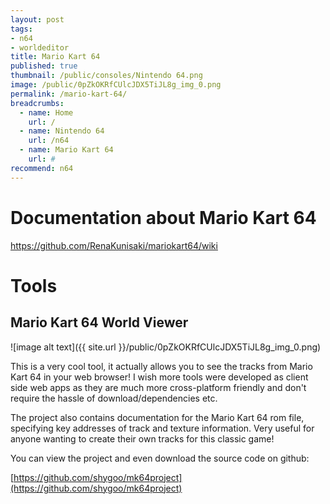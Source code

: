 ```yaml
---
layout: post
tags: 
- n64
- worldeditor
title: Mario Kart 64
published: true
thumbnail: /public/consoles/Nintendo 64.png
image: /public/0pZkOKRfCUlcJDX5TiJL8g_img_0.png
permalink: /mario-kart-64/
breadcrumbs:
  - name: Home
    url: /
  - name: Nintendo 64
    url: /n64
  - name: Mario Kart 64
    url: #
recommend: n64
---
```


# Documentation about Mario Kart 64
https://github.com/RenaKunisaki/mariokart64/wiki

# Tools

## Mario Kart 64 World Viewer

![image alt text]({{ site.url }}/public/0pZkOKRfCUlcJDX5TiJL8g_img_0.png)

This is a very cool tool, it actually allows you to see the tracks from Mario Kart 64 in your web browser! I wish more tools were developed as client side web apps as they are much more cross-platform friendly and don't require the hassle of download/dependencies etc.

The project also contains documentation for the Mario Kart 64 rom file, specifying key addresses of track and texture information. Very useful for anyone wanting to create their own tracks for this classic game!

You can view the project and even download the source code on github:

[https://github.com/shygoo/mk64project](https://github.com/shygoo/mk64project) 




